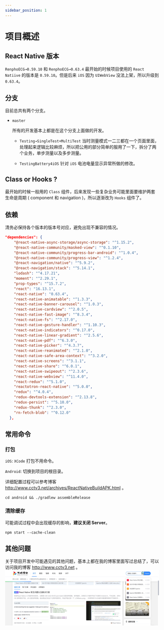 ```yaml
---
sidebar_position: 1
---
```


# 项目概述

## React Native 版本

`RenphoECG→0.59.10` 和 `RenphoECG→0.63.4`
最开始的时候项目使用的 `React Natiive` 的版本是 `0.59.10`。但是后来 `iOS` 因为 `UIWebView` 没法上架，所以升级到 `0.63.4`。

## 分支

目前总共有两个分支。

- `master`

  所有的开发基本上都是在这个分支上面做的开发。

  - `Testing→SingleTest+MultiTest` 当时测量模式一二三都在一个页面里面，处理起来逻辑比较麻烦，所以把公用的部分简单的服用了一下，拆分了两个业务，单步测量以及多步测量。

  - `TestingBattery4iOS` 针对 `iOS` 电池电量显示异常所做的修改。

## Class or Hooks ?

最开始的时候一般用的 `Class` 组件，后来发现一些复杂业务可能里面要维护两套生命是周期 ( component 和 navigation )，所以逐渐改为 `Hooks` 组件了。

## 依赖

清务必保持各个版本的版本号对应，避免出现不兼容的情况。

```json title="package.json"
"dependencies": {
    "@react-native-async-storage/async-storage": "^1.15.2",
    "@react-native-community/masked-view": "^0.1.10",
    "@react-native-community/progress-bar-android": "^1.0.4",
    "@react-native-community/progress-view": "^1.2.4",
    "@react-navigation/native": "^5.9.2",
    "@react-navigation/stack": "^5.14.1",
    "lodash": "^4.17.21",
    "moment": "^2.29.1",
    "prop-types": "^15.7.2",
    "react": "16.13.1",
    "react-native": "0.63.4",
    "react-native-animatable": "^1.3.3",
    "react-native-banner-carousel": "^1.0.3",
    "react-native-cardview": "^2.0.5",
    "react-native-fast-image": "^8.3.4",
    "react-native-fs": "^2.17.0",
    "react-native-gesture-handler": "^1.10.3",
    "react-native-indicators": "^0.17.0",
    "react-native-linear-gradient": "^2.5.6",
    "react-native-pdf": "^6.3.0",
    "react-native-picker": "^4.3.7",
    "react-native-reanimated": "^2.1.0",
    "react-native-safe-area-context": "^3.2.0",
    "react-native-screens": "^3.1.1",
    "react-native-share": "^6.0.1",
    "react-native-swipeout": "^2.3.6",
    "react-native-webview": "^11.4.0",
    "react-redux": "^5.1.0",
    "reactotron-react-native": "^5.0.0",
    "redux": "^4.0.4",
    "redux-devtools-extension": "^2.13.8",
    "redux-persist": "^5.10.0",
    "redux-thunk": "^2.3.0",
    "rn-fetch-blob": "^0.12.0"
  },
```

## 常用命令

### 打包

`iOS`: `XCode` 打包不用命令。

`Android`: 切换到项目的根目录。

详细配置过程可以参考博客 http://www.cctv3.net/archives/ReactNativeBuildAPK.html 。

```shell
cd android && ./gradlew assembleRelease
```

### 清除缓存

可能调试过程中会出现缓存的影响，**建议关闭 Server**。

```shell
npm start --cache-clean
```

## 其他问题

关于项目开发中可能遇见的其他问题，基本上都在我的博客里面写过总结了，可以访问我的博客 http://www.cctv3.net 。
![](../static/img/myBlogIssues.jpg)
